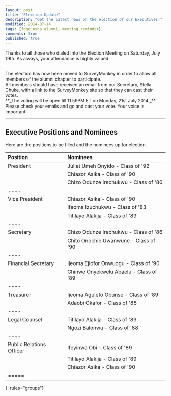 ```yaml
---
layout: post
title: "Election Update"
description: "Get the latest news on the election of our Executives!"
modified: 2014-07-14
tags: [fggc osha alumni, meeting reminder]
comments: true
published: true
---
```

Thanks to all those who dialed into the Election Meeting on Saturday, July 19th. As always, your attendance is highly valued.

<br>
The election has now been moved to SurveyMonkey in order to allow all members of the alumni chapter to participate.

<br>
All members should have received an email from our Secretary, Stella Chuke, with a link to the SurveyMonkey site so that they can cast their votes.

<br>
**_The voting will be open till 11.59PM ET on Monday, 21st July 2014._** 

<br>
Please check your emails and go and cast your vote. Your voice is important!

---

## Executive Positions and Nominees

Here are the positions to be filled and the nominees up for election. 

| Position | Nominees | 
|:--------|:--------|
| President | Juliet Umeh Onyido - Class of '92 |  
|  | Chiazor Asika - Class of '90 |  
|  | Chizo Odunze Irechukwu - Class of '86 |  
|----
| Vice President | Chiazor Asika - Class of '90 |  
|  | Ifeoma Izuchukwu - Class of '83 |  
|  | Titilayo Alakija - Class of '89 |  
|----
| Secretary | Chizo Odunze Irechukwu - Class of '86 |  
|  | Chito Onochie Uwanwune - Class of '90 |  
|----
| Financial Secretary | Ijeoma Ejiofor Onwuogu - Class of '90 |  
|  | Chinwe Onyekwelu Abaelu - Class of '89 |  
|----
| Treasurer | Ijeoma Agulefo Obunse - Class of '89 |  
|  | Adaobi Okafor - Class of '88 |  
|----
| Legal Counsel | Titilayo Alakija - Class of '89 |  
|  | Ngozi Balonwu - Class of '88 |  
|----
| Public Relations Officer | Ifeyinwa Obi - Class of '89 |  
|  | Titilayo Alakija - Class of '89 |  
|  | Chiazor Asika - Class of '90 |  
|=====
{: rules="groups"}

<br>